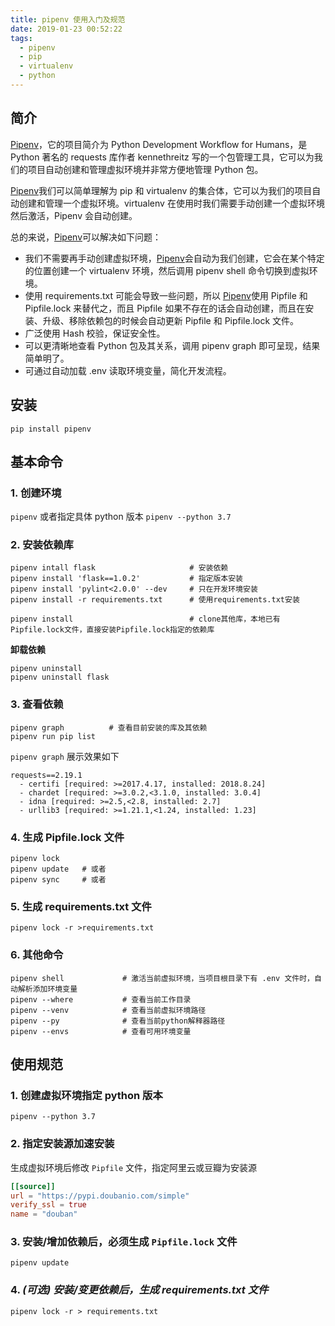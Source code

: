 ```yaml
---
title: pipenv 使用入门及规范
date: 2019-01-23 00:52:22
tags:
  - pipenv
  - pip
  - virtualenv
  - python
---
```


## 简介

[Pipenv](https://pipenv.readthedocs.io/en/latest/)，它的项目简介为 Python Development Workflow for Humans，是 Python 著名的 requests 库作者 kennethreitz 写的一个包管理工具，它可以为我们的项目自动创建和管理虚拟环境并非常方便地管理 Python 包。

[Pipenv](https://pipenv.readthedocs.io/en/latest/)我们可以简单理解为 pip 和 virtualenv 的集合体，它可以为我们的项目自动创建和管理一个虚拟环境。virtualenv 在使用时我们需要手动创建一个虚拟环境然后激活，Pipenv 会自动创建。

总的来说，[Pipenv](https://pipenv.readthedocs.io/en/latest/)可以解决如下问题：

- 我们不需要再手动创建虚拟环境，[Pipenv](https://pipenv.readthedocs.io/en/latest/)会自动为我们创建，它会在某个特定的位置创建一个 virtualenv 环境，然后调用 pipenv shell 命令切换到虚拟环境。
- 使用 requirements.txt 可能会导致一些问题，所以 [Pipenv](https://pipenv.readthedocs.io/en/latest/)使用 Pipfile 和 Pipfile.lock 来替代之，而且 Pipfile 如果不存在的话会自动创建，而且在安装、升级、移除依赖包的时候会自动更新 Pipfile 和 Pipfile.lock 文件。
- 广泛使用 Hash 校验，保证安全性。
- 可以更清晰地查看 Python 包及其关系，调用 pipenv graph 即可呈现，结果简单明了。
- 可通过自动加载 .env 读取环境变量，简化开发流程。

<!-- more -->

## 安装

`pip install pipenv`

## 基本命令

### 1. 创建环境

`pipenv` 或者指定具体 python 版本 `pipenv --python 3.7`

### 2. 安装依赖库

```shell
pipenv intall flask                     # 安装依赖
pipenv install 'flask==1.0.2'           # 指定版本安装
pipenv install 'pylint<2.0.0' --dev     # 只在开发环境安装
pipenv install -r requirements.txt      # 使用requirements.txt安装

pipenv install                          # clone其他库，本地已有Pipfile.lock文件，直接安装Pipfile.lock指定的依赖库
```

**卸载依赖**

```shell
pipenv uninstall
pipenv uninstall flask
```

### 3. 查看依赖

```shell
pipenv graph          # 查看目前安装的库及其依赖
pipenv run pip list
```

`pipenv graph` 展示效果如下

```shell
requests==2.19.1
  - certifi [required: >=2017.4.17, installed: 2018.8.24]
  - chardet [required: >=3.0.2,<3.1.0, installed: 3.0.4]
  - idna [required: >=2.5,<2.8, installed: 2.7]
  - urllib3 [required: >=1.21.1,<1.24, installed: 1.23]
```

### 4. 生成 Pipfile.lock 文件

```shell
pipenv lock
pipenv update   # 或者
pipenv sync     # 或者
```

### 5. 生成 requirements.txt 文件

`pipenv lock -r >requirements.txt`

### 6. 其他命令

```shell
pipenv shell             # 激活当前虚拟环境，当项目根目录下有 .env 文件时，自动解析添加环境变量
pipenv --where           # 查看当前工作目录
pipenv --venv            # 查看当前虚拟环境路径
pipenv --py              # 查看当前python解释器路径
pipenv --envs            # 查看可用环境变量
```

## 使用规范

### 1. 创建虚拟环境指定 python 版本

`pipenv --python 3.7`

### 2. 指定安装源加速安装

生成虚拟环境后修改 `Pipfile` 文件，指定阿里云或豆瓣为安装源

```toml
[[source]]
url = "https://pypi.doubanio.com/simple"
verify_ssl = true
name = "douban"
```

### 3. 安装/增加依赖后，必须生成 `Pipfile.lock` 文件

`pipenv update`

### 4. _(可选) 安装/变更依赖后，生成 requirements.txt 文件_

`pipenv lock -r > requirements.txt`
